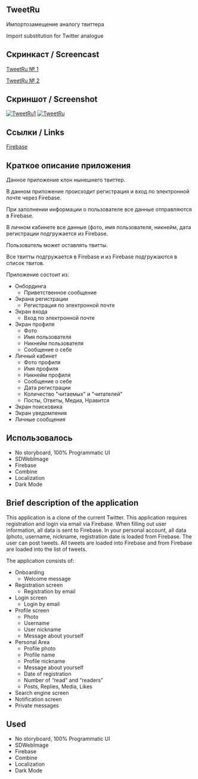 ## **TweetRu**

Импортозамещение аналогу твиттера

Import substitution for Twitter analogue

## Скринкаст / Screencast 
[TweetRu № 1 ](https://disk.yandex.ru/i/NT5o8OwTFyHpHg)

[TweetRu № 2 ](https://disk.yandex.ru/i/jPw0GOHaWcaI6Q)

## **Скриншот / Screenshot**
<a href="https://ibb.co/pKZR48k"><img src="https://i.ibb.co/rpMc5SX/TweetRu1.jpg" alt="TweetRu1" border="0"></a>
<a href="https://ibb.co/4f7XLYW"><img src="https://i.ibb.co/b3PCV21/TweetRu.jpg" alt="TweetRu" border="0"></a>
## **Ссылки / Links**

[Firebase](https://firebase.google.com)

## Краткое описание приложения
Данное приложение клон нынешнего твиттер.

В данном приложение происходит регистрация и вход по электронной почте через Firebase.

При заполнении информации о пользователе все данные отправляются в Firebase.

В личном кабинете все данные (фото, имя пользователя, никнейм, дата регистрации подгружается из Firebase.

Пользователь может оставлять твитты.

Все твитты подгружается в Firebase и из Firebase подгружаются в список твитов.

Приложение состоит из:
 - Онбординга
   - Приветственное сообщение
 - Экрана регистрации
   - Регистрация по электронной почте 
 - Экран входа
   - Вход по электронной почте
 - Экран профиля
   - Фото
   - Имя пользователя
   - Никнейм пользователя
   - Сообщение о себе 
 - Личный кабинет
   - Фото профиля 
   - Имя профиля
   - Никнейм профиля
   - Сообщение о себе 
   - Дата регистрации
   - Количество "читаемых" и "читателей"
   - Посты, Ответы, Медиа, Нравится
 - Экран поисковика
 - Экран уведомления
 - Личные сообщения 


## **Использовалось**
- No storyboard, 100% Programmatic UI
- SDWebImage
- Firebase
- Combine
- Localization
- Dark Mode

## Brief description of the application
This application is a clone of the current Twitter.
This application requires registration and login via email via Firebase.
When filling out user information, all data is sent to Firebase.
In your personal account, all data (photo, username, nickname, registration date is loaded from Firebase.
The user can post tweets.
All tweets are loaded into Firebase and from Firebase are loaded into the list of tweets.

The application consists of:
  - Onboarding
    - Welcome message
  - Registration screen
    - Registration by email
  - Login screen
    - Login by email
  - Profile screen
    - Photo
    - Username
    - User nickname
    - Message about yourself
  - Personal Area
    - Profile photo
    - Profile name
    - Profile nickname
    - Message about yourself
    - Date of registration
    - Number of “read” and “readers”
    - Posts, Replies, Media, Likes
  - Search engine screen
  - Notification screen
  - Private messages
 
## **Used**
- No storyboard, 100% Programmatic UI
- SDWebImage
- Firebase
- Combine
- Localization
- Dark Mode
